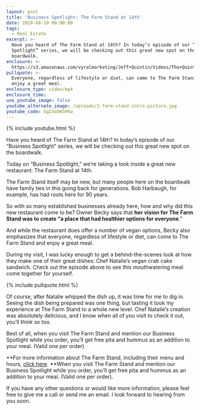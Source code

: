 ```yaml
---
layout: post
title: 'Business Spotlight: The Farm Stand at 14th'
date: 2018-08-10 00:00:00
tags:
  - Real Estate
excerpt: >-
  Have you heard of The Farm Stand at 14th? In today’s episode of our “Business
  Spotlight” series, we will be checking out this great new spot on the
  boardwalk.
enclosure: >-
  https://s3.amazonaws.com/vyralmarketing/Jeff+Quintin/Videos/The+Quintin+Group+-+Business+Spotlight-+The+Farm+Stand+at+14th.mp4
pullquote: >-
  Everyone, regardless of lifestyle or diet, can come to The Farm Stand and
  enjoy a great meal.
enclosure_type: video/mp4
enclosure_time:
use_youtube_image: false
youtube_alternate_image: /uploads/1-farm-stand-intro-picture.jpg
youtube_code: GgZxGbW3Hhw
---
```


{% include youtube.html %}

Have you heard of The Farm Stand at 14th? In today’s episode of our “Business Spotlight” series, we will be checking out this great new spot on the boardwalk.

Today on “Business Spotlight,” we’re taking a look inside a great new restaurant: The Farm Stand at 14th.&nbsp;

The Farm Stand itself may be new, but many people here on the boardwalk have family ties in this going back for generations. Bob Harbaugh, for example, has had roots here for 90 years.&nbsp;

So with so many established businesses already here, how and why did this new restaurant come to be? Owner Becky says that **her vision for The Farm Stand was to create “a place that had healthier options for everyone**.”

And while the restaurant does offer a number of vegan options, Becky also emphasizes that everyone, regardless of lifestyle or diet, can come to The Farm Stand and enjoy a great meal.

During my visit, I was lucky enough to get a behind-the-scenes look at how they make one of their great dishes: Chef Natalie’s vegan crab cake sandwich. Check out the episode above to see this mouthwatering meal come together for yourself.

{% include pullquote.html %}

Of course, after Natalie whipped the dish up, it was time for me to dig in. Seeing the dish being prepared was one thing, but tasting it took my experience at The Farm Stand to a whole new level. Chef Natalie’s creation was absolutely delicious, and I know when all of you visit to check it out, you’ll think so too. &nbsp;

Best of all, when you visit The Farm Stand and mention our Business Spotlight while you order, you’ll get free pita and hummus as an addition to your meal. (Valid one per order)

**For more information about The Farm Stand, including their menu and hours, [click here](https://thefarmstandat14.com/).&nbsp;**When you visit The Farm Stand and mention our Business Spotlight while you order, you’ll get free pita and hummus as an addition to your meal. (Valid one per order).

If you have any other questions or would like more information, please feel free to give me a call or send me an email. I look forward to hearing from you soon.